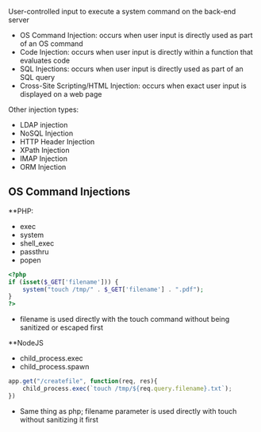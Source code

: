 User-controlled input to execute a system command on the back-end server
- OS Command Injection: occurs when user input is directly used as part of an OS command
- Code Injection: occurs when user input is directly within a function that evaluates code
- SQL Injections: occurs when user input is directly used as part of an SQL query
- Cross-Site Scripting/HTML Injection: occurs when exact user input is displayed on a web page

Other injection types:
- LDAP injection
- NoSQL Injection
- HTTP Header Injection
- XPath Injection
- IMAP Injection
- ORM Injection

## OS Command Injections

**PHP:
- exec
- system
- shell_exec
- passthru
- popen
```php
<?php
if (isset($_GET['filename'])) {
    system("touch /tmp/" . $_GET['filename'] . ".pdf");
}
?>
```
- filename is used directly with the touch command without being sanitized or escaped first

**NodeJS
- child_process.exec
- child_process.spawn
```javascript
app.get("/createfile", function(req, res){
    child_process.exec(`touch /tmp/${req.query.filename}.txt`);
})
```
- Same thing as php; filename parameter is used directly with touch without sanitizing it first


